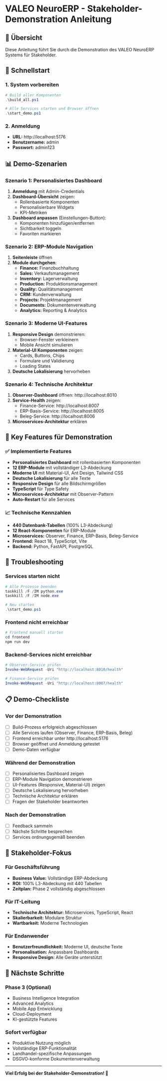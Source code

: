 # VALEO NeuroERP - Stakeholder-Demonstration Anleitung

## 🎯 Übersicht

Diese Anleitung führt Sie durch die Demonstration des VALEO NeuroERP Systems für Stakeholder.

## 🚀 Schnellstart

### 1. System vorbereiten
```powershell
# Build aller Komponenten
.\build_all.ps1

# Alle Services starten und Browser öffnen
.\start_demo.ps1
```

### 2. Anmeldung
- **URL:** http://localhost:5176
- **Benutzername:** admin
- **Passwort:** admin123

## 📊 Demo-Szenarien

### Szenario 1: Personalisiertes Dashboard
1. **Anmeldung** mit Admin-Credentials
2. **Dashboard-Übersicht** zeigen:
   - Rollenbasierte Komponenten
   - Personalisierbare Widgets
   - KPI-Metriken
3. **Dashboard anpassen** (Einstellungen-Button):
   - Komponenten hinzufügen/entfernen
   - Sichtbarkeit toggeln
   - Favoriten markieren

### Szenario 2: ERP-Module Navigation
1. **Seitenleiste** öffnen
2. **Module durchgehen**:
   - **Finance:** Finanzbuchhaltung
   - **Sales:** Verkaufsmanagement
   - **Inventory:** Lagerverwaltung
   - **Production:** Produktionsmanagement
   - **Quality:** Qualitätsmanagement
   - **CRM:** Kundenverwaltung
   - **Projects:** Projektmanagement
   - **Documents:** Dokumentenverwaltung
   - **Analytics:** Reporting & Analytics

### Szenario 3: Moderne UI-Features
1. **Responsive Design** demonstrieren:
   - Browser-Fenster verkleinern
   - Mobile Ansicht simulieren
2. **Material-UI Komponenten** zeigen:
   - Cards, Buttons, Chips
   - Formulare und Validierung
   - Loading States
3. **Deutsche Lokalisierung** hervorheben

### Szenario 4: Technische Architektur
1. **Observer-Dashboard** öffnen: http://localhost:8010
2. **Service-Health** zeigen:
   - Finance-Service: http://localhost:8007
   - ERP-Basis-Service: http://localhost:8005
   - Beleg-Service: http://localhost:8006
3. **Microservices-Architektur** erklären

## 🎨 Key Features für Demonstration

### ✅ Implementierte Features
- **Personalisiertes Dashboard** mit rollenbasierten Komponenten
- **12 ERP-Module** mit vollständiger L3-Abdeckung
- **Moderne UI** mit Material-UI, Ant Design, Tailwind CSS
- **Deutsche Lokalisierung** für alle Texte
- **Responsive Design** für alle Bildschirmgrößen
- **TypeScript** für Type Safety
- **Microservices-Architektur** mit Observer-Pattern
- **Auto-Restart** für alle Services

### 📈 Technische Kennzahlen
- **440 Datenbank-Tabellen** (100% L3-Abdeckung)
- **12 React-Komponenten** für ERP-Module
- **Microservices:** Observer, Finance, ERP-Basis, Beleg-Service
- **Frontend:** React 18, TypeScript, Vite
- **Backend:** Python, FastAPI, PostgreSQL

## 🔧 Troubleshooting

### Services starten nicht
```powershell
# Alle Prozesse beenden
taskkill /F /IM python.exe
taskkill /F /IM node.exe

# Neu starten
.\start_demo.ps1
```

### Frontend nicht erreichbar
```powershell
# Frontend manuell starten
cd frontend
npm run dev
```

### Backend-Services nicht erreichbar
```powershell
# Observer-Service prüfen
Invoke-WebRequest -Uri "http://localhost:8010/health"

# Finance-Service prüfen
Invoke-WebRequest -Uri "http://localhost:8007/health"
```

## 📋 Demo-Checkliste

### Vor der Demonstration
- [ ] Build-Prozess erfolgreich abgeschlossen
- [ ] Alle Services laufen (Observer, Finance, ERP-Basis, Beleg)
- [ ] Frontend erreichbar unter http://localhost:5176
- [ ] Browser geöffnet und Anmeldung getestet
- [ ] Demo-Daten verfügbar

### Während der Demonstration
- [ ] Personalisiertes Dashboard zeigen
- [ ] ERP-Module Navigation demonstrieren
- [ ] UI-Features (Responsive, Material-UI) zeigen
- [ ] Deutsche Lokalisierung hervorheben
- [ ] Technische Architektur erklären
- [ ] Fragen der Stakeholder beantworten

### Nach der Demonstration
- [ ] Feedback sammeln
- [ ] Nächste Schritte besprechen
- [ ] Services ordnungsgemäß beenden

## 🎯 Stakeholder-Fokus

### Für Geschäftsführung
- **Business Value:** Vollständige ERP-Abdeckung
- **ROI:** 100% L3-Abdeckung mit 440 Tabellen
- **Zeitplan:** Phase 2 vollständig abgeschlossen

### Für IT-Leitung
- **Technische Architektur:** Microservices, TypeScript, React
- **Skalierbarkeit:** Modulare Struktur
- **Wartbarkeit:** Moderne Technologien

### Für Endanwender
- **Benutzerfreundlichkeit:** Moderne UI, deutsche Texte
- **Personalisation:** Anpassbare Dashboards
- **Responsive Design:** Alle Geräte unterstützt

## 🚀 Nächste Schritte

### Phase 3 (Optional)
- Business Intelligence Integration
- Advanced Analytics
- Mobile App Entwicklung
- Cloud-Deployment
- KI-gestützte Features

### Sofort verfügbar
- Produktive Nutzung möglich
- Vollständige ERP-Funktionalität
- Landhandel-spezifische Anpassungen
- DSGVO-konforme Dokumentenverwaltung

---

**Viel Erfolg bei der Stakeholder-Demonstration! 🎉** 
